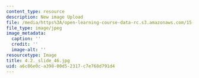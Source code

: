 ```yaml
---
content_type: resource
description: New image Upload
file: /media/https%3A/open-learning-course-data-rc.s3.amazonaws.com/15-s21-nuts-and-bolts-of-business-plans-january-iap-2014/a6c86e0ca39800d52317c7e768d791d4_4.2._slide_46.jpg
file_type: image/jpeg
image_metadata:
  caption: ''
  credit: ''
  image-alt: ''
resourcetype: Image
title: 4.2._slide_46.jpg
uid: a6c86e0c-a398-00d5-2317-c7e768d791d4
---
```

